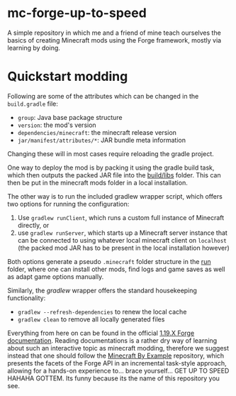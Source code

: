 # mc-forge-up-to-speed

A simple repository in which me and a friend of mine teach ourselves the basics of creating Minecraft mods using the 
Forge framework, mostly via learning by doing.


# Quickstart modding

Following are some of the attributes which can be changed in the `build.gradle` file:
- `group`: Java base package structure
- `version`: the mod's version
- `dependencies/minecraft`: the minecraft release version
- `jar/manifest/attributes/*`: JAR bundle meta information

Changing these will in most cases require reloading the gradle project.

One way to deploy the mod is by packing it using the gradle build task, which then outputs the packed JAR file into the 
[build/libs](build/libs) folder. This can then be put in the minecraft mods folder in a local installation.

The other way is to run the included gradlew wrapper script, which offers two options for running the configuration:
1. Use `gradlew runClient`, which runs a custom full instance of Minecraft directly, or
2. use `gradlew runServer`, which starts up a Minecraft server instance that can be connected to using whatever local
minecraft client on `localhost` (the packed mod JAR has to be present in the local installation however)

Both options generate a pseudo `.minecraft` folder structure in the [run](run) folder, where one can install other mods,
find logs and game saves as well as adapt game options manually.

Similarly, the _gradlew_ wrapper offers the standard housekeeping functionality:
- `gradlew --refresh-dependencies` to renew the local cache
- `gradlew clean` to remove all locally generated files

Everything from here on can be found in the official [1.19.X Forge documentation](https://docs.minecraftforge.net/en/1.19.x/).
Reading documentations is a rather dry way of learning about such an interactive topic as minecraft modding, therefore
we suggest instead that one should follow the [Minecraft By Example](https://github.com/TheGreyGhost/MinecraftByExample)
repository, which presents the facets of the Forge API in an incremental task-style approach, allowing for a hands-on
experience to... brace yourself... GET UP TO SPEED HAHAHA GOTTEM. Its funny because its the name of this repository you see.
